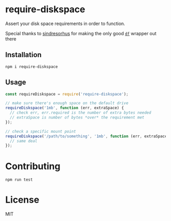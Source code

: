 # require-diskspace
Assert your disk space requirements in order to function.

Special thanks to [sindresorhus](https://github.com/sindresorhus) for making the only good [`df`](https://www.npmjs.com/package/@sindresorhus/df) wrapper out there

## Installation
`npm i require-diskspace`

## Usage
```js
const requireDiskspace = require('require-diskspace');

// make sure there's enough space on the default drive
requireDiskspace('1mb', function (err, extraSpace) {
  // check err, err.required is the number of extra bytes needed
  // extraSpace is number of bytes *over* the requirement met
});

// check a specific mount point
requireDiskspace('/path/to/something', '1mb', function (err, extraSpace) {
  // same deal
});
```

# Contributing
```
npm run test
```

# License
MIT
